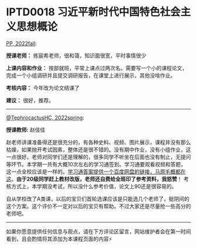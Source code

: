 
# IPTD0018 习近平新时代中国特色社会主义思想概论

[PP, 2022fall](mailto:1741857712@qq.com):

**授课老师：** 练宸希老师，很和蔼，知识面很宽，平时事情很少

**上课内容和作业：** 按部就班，平常上课点过两次名。需要写一个小的课程论文，完成一个小组调研并且提交调研报告，在课堂上进行展示，其他没啥作业。

**考核内容：** 今年改为论文结课了

**建议：** 很好，推荐。

---

[@TephrocactusHC, 2022spring](https://github.com/TephrocactusHC):

**授课教师:** 赵佳佳

赵老师讲课准备得还是很充分的，有各种史料、视频、图片展示，课程并没有那么枯燥，如果抛开考试因素，整体还是很不错的。没有期中作业，没有小组作业，这一点很好。老师对同学们还是理解的，很多同学不听坐在后面也没有制止，无提问等环节。本学期一共有大概10次左右的学习通签到。学习通要观看视频和答题，这一点全校应该是一样的。[学习通答案提供一个百度网盘的链接，马原毛概都在这](https://pan.baidu.com/s/1f1HDXUTWPRtZx33jgCUyow?pwd=6747%C2%A0)。**由于20级同学赶上教材改版，老师还自费给全班印了参考资料，我怒赞**！ 考核方式上，本学期没考试，所以没什么参考价值，论文上90还是很容易的。

自从学校改了A类课，以后的宝贝们首轮选课应该是只能选几个老师了，挺阴间的这个方案。这个评价不一定对以后的宝贝有帮助。不过大家还是尽量抢一些高分的老师吧。

---

如果你愿意提供任何信息与观点，请在下方评论区留言，网站维护者会在第一时间看到，且会酌情将其添加为本课程页面的内容⚡️
